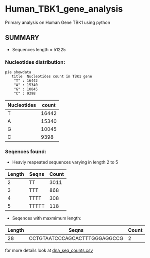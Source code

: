 # Human_TBK1_gene_analysis
Primary analysis on Human Gene TBK1 using python

## SUMMARY
- Sequences length = 51225

### Nucleotides distribution:

```mermaid
pie showdata
   title  Nucleotides count in TBK1 gene
    "T" : 16442
    "A" : 15340
    "G" : 10045
    "C" : 9398
```

|Nucleotides|count|
|-|-|
|T | 16442|
|A | 15340|
|G | 10045|
|C | 9398|

### Seqences found:

- Heavly reapeated sequences varying in length 2 to 5

|Length| Seqns| Count|
|------|------|------|
|2| TT| 3011|
|3| TTT| 868|
|4| TTTT| 308|
|5| TTTTT| 118|

- Seqences with maxmimum length:

|Length| Seqns| Count|
|------|------|------|
|28| CCTGTAATCCCAGCACTTTGGGAGGCCG| 2|

for more details look at [dna_seq_counts.csv](./dna_seq_counts.csv)
